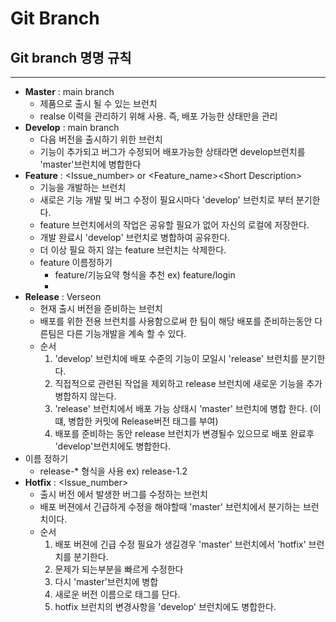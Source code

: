 # Git Branch
## Git branch 명명 규칙
---
* **Master** : main branch
  * 제품으로 출시 될 수 있는 브런치
  * realse 이력을 관리하기 위해 사용. 즉, 배포 가능한 상태만을 관리
* **Develop** : main branch
  * 다음 버전을 출시하기 위한 브런치
  * 기능이 추가되고 버그가 수정되어 배포가능한 상태라면 develop브런치를 'master'브런치에 병합한다
* **Feature** : <Issue_number> or <Feature_name>\<Short Description>
  * 기능을 개발하는 브런치
  * 새로은 기능 개발 및 버그 수정이 필요시마다 'develop' 브런치로 부터 분기한다.
  * feature 브런치에서의 작업은 공유할 필요가 없어 자신의 로컬에 저장한다.
  * 개발 완료시 'develop' 브런치로 병합하여 공유한다.
  * 더 이상 필요 하지 않는 feature 브런치는 삭제한다.
  * feature 이름정하기
    * feature/기능요약 형식을 추천 ex) feature/login
    * 
* **Release** : Verseon
  * 현재 출시 버전을 준비하는 브런치
  * 배포를 위한 전용 브런치를 사용함으로써 한 팀이 해당 배포를 준비하는동안 다른팀은 다른 기능개발을 계속 할 수 있다.
  * 순서
    1. 'develop' 브런치에 배포 수준의 기능이 모일시 'release' 브런치를 분기한다.
    2. 직접적으로 관련된 작업을 제외하고 release 브런치에 새로운 기능을 추가 병합하지 않는다.
    3. 'release' 브런치에서 배포 가능 상태시 'master' 브런치에 병합 한다. (이떄, 병합한 커밋에 Release버전 태그를 부여)
    4. 배포를 준비하는 동안 release 브런치가 변경될수 있으므로 배포 완료후 'develop'브런치에도 병합한다.
 * 이름 정하기
   * release-* 형식을 사용 ex) release-1.2
* **Hotfix** :  <Issue_number>
  * 출시 버전 에서 발생한 버그를 수정하는 브런치
  * 배포 버젼에서 긴급하게 수정을 해야할때 'master' 브런치에서 분기하는 브런치이다. 
  * 순서
    1. 배포 버젼에 긴급 수정 필요가 생길경우 'master' 브런치에서 'hotfix' 브런치를 분기한다.
    2. 문제가 되는부분을 빠르게 수정한다
    3. 다시 'master'브런치에 병합
    4. 새로운 버전 이름으로 태그를 단다.
    5. hotfix 브런치의 변경사항을 'develop' 브런치에도 병합한다.    